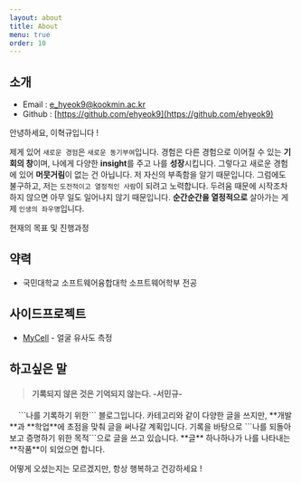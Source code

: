 ```yaml
---
layout: about
title: About
menu: true
order: 10
---
```


## 소개

- Email : [e_hyeok9@kookmin.ac.kr](e_hyeok9@kookmin.ac.kr)
- Github : [https://github.com/ehyeok9](https://github.com/ehyeok9)

안녕하세요, 이혁규입니다 !

제게 있어 ```새로운 경험```은 ```새로운 동기부여```입니다. 경험은 다른 경험으로 이어질 수 있는 **기회의 창**이며, 나에게 다양한 **insight**를 주고 나를 **성장**시킵니다. 그렇다고 새로운 경험에 있어 **머뭇거림**이 없는 건 아닙니다. 저 자신의 부족함을 알기 때문입니다. 그럼에도 불구하고, 저는 ```도전적이고 열정적인 사람```이 되려고 노력합니다. 두려움 때문에 시작조차 하지 않으면 아무 일도 일어나지 않기 때문입니다. **순간순간을 열정적으로** 살아가는 게 제 ```인생의 좌우명```입니다.

현재의 목표 및 진행과정


## 약력

- 국민대학교 소프트웨어융합대학 소프트웨어학부 전공

## 사이드프로젝트

- [MyCell](https://github.com/ehyeok9/MyCell) - 얼굴 유사도 측정

## 하고싶은 말
<blockquote><h4>기록되지 않은 것은 기억되지 않는다.  -서민규-  </h4></blockquote>
&nbsp;&nbsp;&nbsp;&nbsp;```나를 기록하기 위한``` 블로그입니다. 카테고리와 같이 다양한 글을 쓰지만, **개발**과 **학업**에 초점을 맞춰 글을 써나갈 계획입니다. 기록을 바탕으로 ```나를 되돌아보고 증명하기 위한 목적```으로 글을 쓰고 있습니다. **글** 하나하나가 나를 나타내는 **작품**이 되었으면 합니다.

어떻게 오셨는지는 모르겠지만, 항상 행복하고 건강하세요 !

